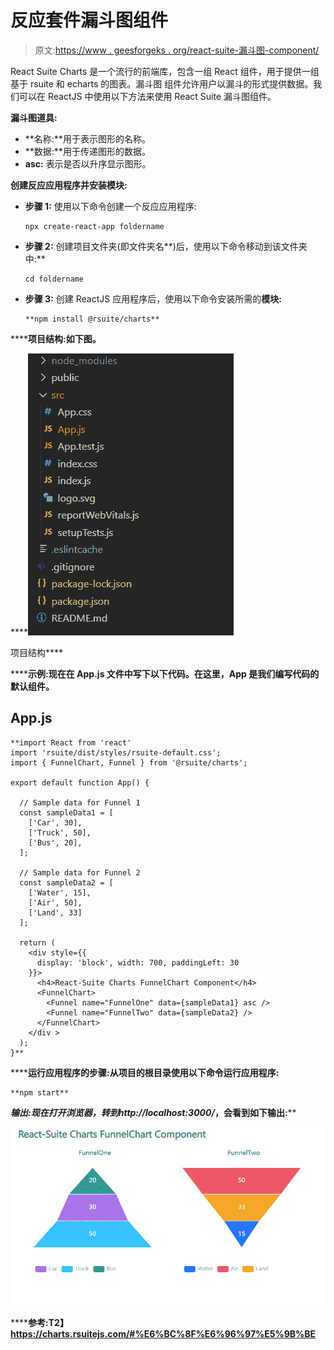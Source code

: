 # 反应套件漏斗图组件

> 原文:[https://www . geesforgeks . org/react-suite-漏斗图-component/](https://www.geeksforgeeks.org/react-suite-funnelchart-component/)

React Suite Charts 是一个流行的前端库，包含一组 React 组件，用于提供一组基于 rsuite 和 echarts 的图表。漏斗图  组件允许用户以漏斗的形式提供数据。我们可以在 ReactJS 中使用以下方法来使用 React Suite 漏斗图组件。

**漏斗图道具:**

*   **名称:**用于表示图形的名称。
*   **数据:**用于传递图形的数据。
*   **asc:** 表示是否以升序显示图形。

**创建反应应用程序并安装模块:**

*   **步骤 1:** 使用以下命令创建一个反应应用程序:

    ```
    npx create-react-app foldername
    ```

*   **步骤 2:** 创建项目文件夹(即文件夹名**)后，使用以下命令移动到该文件夹中:**

    ```
    cd foldername
    ```

*   **步骤 3:** 创建 ReactJS 应用程序后，使用以下命令安装所需的****模块:****

    ```
    **npm install @rsuite/charts**
    ```

******项目结构:**如下图。****

****![](img/f04ae0d8b722a9fff0bd9bd138b29c23.png)

项目结构**** 

******示例:**现在在 **App.js** 文件中写下以下代码。在这里，App 是我们编写代码的默认组件。****

## ****App.js****

```
**import React from 'react'
import 'rsuite/dist/styles/rsuite-default.css';
import { FunnelChart, Funnel } from '@rsuite/charts';

export default function App() {

  // Sample data for Funnel 1
  const sampleData1 = [
    ['Car', 30],
    ['Truck', 50],
    ['Bus', 20],
  ];

  // Sample data for Funnel 2
  const sampleData2 = [
    ['Water', 15],
    ['Air', 50],
    ['Land', 33]
  ];

  return (
    <div style={{
      display: 'block', width: 700, paddingLeft: 30
    }}>
      <h4>React-Suite Charts FunnelChart Component</h4>
      <FunnelChart>
        <Funnel name="FunnelOne" data={sampleData1} asc />
        <Funnel name="FunnelTwo" data={sampleData2} />
      </FunnelChart>
    </div >
  );
}**
```

******运行应用程序的步骤:**从项目的根目录使用以下命令运行应用程序:****

```
**npm start**
```

******输出:**现在打开浏览器，转到***http://localhost:3000/***，会看到如下输出:****

****![](img/be08addb27f86fbaf04236a5b9f112a9.png)****

******参考:**T2】https://charts.rsuitejs.com/#%E6%BC%8F%E6%96%97%E5%9B%BE****